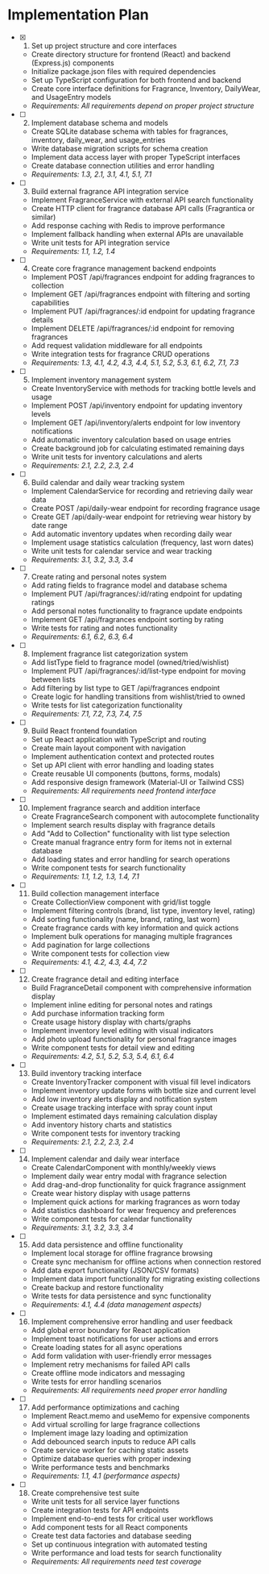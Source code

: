 # Implementation Plan

- [x] 1. Set up project structure and core interfaces
  - Create directory structure for frontend (React) and backend (Express.js) components
  - Initialize package.json files with required dependencies
  - Set up TypeScript configuration for both frontend and backend
  - Create core interface definitions for Fragrance, Inventory, DailyWear, and UsageEntry models
  - _Requirements: All requirements depend on proper project structure_

- [ ] 2. Implement database schema and models
  - Create SQLite database schema with tables for fragrances, inventory, daily_wear, and usage_entries
  - Write database migration scripts for schema creation
  - Implement data access layer with proper TypeScript interfaces
  - Create database connection utilities and error handling
  - _Requirements: 1.3, 2.1, 3.1, 4.1, 5.1, 7.1_

- [ ] 3. Build external fragrance API integration service
  - Implement FragranceService with external API search functionality
  - Create HTTP client for fragrance database API calls (Fragrantica or similar)
  - Add response caching with Redis to improve performance
  - Implement fallback handling when external APIs are unavailable
  - Write unit tests for API integration service
  - _Requirements: 1.1, 1.2, 1.4_

- [ ] 4. Create core fragrance management backend endpoints
  - Implement POST /api/fragrances endpoint for adding fragrances to collection
  - Implement GET /api/fragrances endpoint with filtering and sorting capabilities
  - Implement PUT /api/fragrances/:id endpoint for updating fragrance details
  - Implement DELETE /api/fragrances/:id endpoint for removing fragrances
  - Add request validation middleware for all endpoints
  - Write integration tests for fragrance CRUD operations
  - _Requirements: 1.3, 4.1, 4.2, 4.3, 4.4, 5.1, 5.2, 5.3, 6.1, 6.2, 7.1, 7.3_

- [ ] 5. Implement inventory management system
  - Create InventoryService with methods for tracking bottle levels and usage
  - Implement POST /api/inventory endpoint for updating inventory levels
  - Implement GET /api/inventory/alerts endpoint for low inventory notifications
  - Add automatic inventory calculation based on usage entries
  - Create background job for calculating estimated remaining days
  - Write unit tests for inventory calculations and alerts
  - _Requirements: 2.1, 2.2, 2.3, 2.4_

- [ ] 6. Build calendar and daily wear tracking system
  - Implement CalendarService for recording and retrieving daily wear data
  - Create POST /api/daily-wear endpoint for recording fragrance usage
  - Create GET /api/daily-wear endpoint for retrieving wear history by date range
  - Add automatic inventory updates when recording daily wear
  - Implement usage statistics calculation (frequency, last worn dates)
  - Write unit tests for calendar service and wear tracking
  - _Requirements: 3.1, 3.2, 3.3, 3.4_

- [ ] 7. Create rating and personal notes system
  - Add rating fields to fragrance model and database schema
  - Implement PUT /api/fragrances/:id/rating endpoint for updating ratings
  - Add personal notes functionality to fragrance update endpoints
  - Implement GET /api/fragrances endpoint sorting by rating
  - Write tests for rating and notes functionality
  - _Requirements: 6.1, 6.2, 6.3, 6.4_

- [ ] 8. Implement fragrance list categorization system
  - Add listType field to fragrance model (owned/tried/wishlist)
  - Implement PUT /api/fragrances/:id/list-type endpoint for moving between lists
  - Add filtering by list type to GET /api/fragrances endpoint
  - Create logic for handling transitions from wishlist/tried to owned
  - Write tests for list categorization functionality
  - _Requirements: 7.1, 7.2, 7.3, 7.4, 7.5_

- [ ] 9. Build React frontend foundation
  - Set up React application with TypeScript and routing
  - Create main layout component with navigation
  - Implement authentication context and protected routes
  - Set up API client with error handling and loading states
  - Create reusable UI components (buttons, forms, modals)
  - Add responsive design framework (Material-UI or Tailwind CSS)
  - _Requirements: All requirements need frontend interface_

- [ ] 10. Implement fragrance search and addition interface
  - Create FragranceSearch component with autocomplete functionality
  - Implement search results display with fragrance details
  - Add "Add to Collection" functionality with list type selection
  - Create manual fragrance entry form for items not in external database
  - Add loading states and error handling for search operations
  - Write component tests for search functionality
  - _Requirements: 1.1, 1.2, 1.3, 1.4, 7.1_

- [ ] 11. Build collection management interface
  - Create CollectionView component with grid/list toggle
  - Implement filtering controls (brand, list type, inventory level, rating)
  - Add sorting functionality (name, brand, rating, last worn)
  - Create fragrance cards with key information and quick actions
  - Implement bulk operations for managing multiple fragrances
  - Add pagination for large collections
  - Write component tests for collection view
  - _Requirements: 4.1, 4.2, 4.3, 4.4, 7.2_

- [ ] 12. Create fragrance detail and editing interface
  - Build FragranceDetail component with comprehensive information display
  - Implement inline editing for personal notes and ratings
  - Add purchase information tracking form
  - Create usage history display with charts/graphs
  - Implement inventory level editing with visual indicators
  - Add photo upload functionality for personal fragrance images
  - Write component tests for detail view and editing
  - _Requirements: 4.2, 5.1, 5.2, 5.3, 5.4, 6.1, 6.4_

- [ ] 13. Build inventory tracking interface
  - Create InventoryTracker component with visual fill level indicators
  - Implement inventory update forms with bottle size and current level
  - Add low inventory alerts display and notification system
  - Create usage tracking interface with spray count input
  - Implement estimated days remaining calculation display
  - Add inventory history charts and statistics
  - Write component tests for inventory tracking
  - _Requirements: 2.1, 2.2, 2.3, 2.4_

- [ ] 14. Implement calendar and daily wear interface
  - Create CalendarComponent with monthly/weekly views
  - Implement daily wear entry modal with fragrance selection
  - Add drag-and-drop functionality for quick fragrance assignment
  - Create wear history display with usage patterns
  - Implement quick actions for marking fragrances as worn today
  - Add statistics dashboard for wear frequency and preferences
  - Write component tests for calendar functionality
  - _Requirements: 3.1, 3.2, 3.3, 3.4_

- [ ] 15. Add data persistence and offline functionality
  - Implement local storage for offline fragrance browsing
  - Create sync mechanism for offline actions when connection restored
  - Add data export functionality (JSON/CSV formats)
  - Implement data import functionality for migrating existing collections
  - Create backup and restore functionality
  - Write tests for data persistence and sync functionality
  - _Requirements: 4.1, 4.4 (data management aspects)_

- [ ] 16. Implement comprehensive error handling and user feedback
  - Add global error boundary for React application
  - Implement toast notifications for user actions and errors
  - Create loading states for all async operations
  - Add form validation with user-friendly error messages
  - Implement retry mechanisms for failed API calls
  - Create offline mode indicators and messaging
  - Write tests for error handling scenarios
  - _Requirements: All requirements need proper error handling_

- [ ] 17. Add performance optimizations and caching
  - Implement React.memo and useMemo for expensive components
  - Add virtual scrolling for large fragrance collections
  - Implement image lazy loading and optimization
  - Add debounced search inputs to reduce API calls
  - Create service worker for caching static assets
  - Optimize database queries with proper indexing
  - Write performance tests and benchmarks
  - _Requirements: 1.1, 4.1 (performance aspects)_

- [ ] 18. Create comprehensive test suite
  - Write unit tests for all service layer functions
  - Create integration tests for API endpoints
  - Implement end-to-end tests for critical user workflows
  - Add component tests for all React components
  - Create test data factories and database seeding
  - Set up continuous integration with automated testing
  - Write performance and load tests for search functionality
  - _Requirements: All requirements need test coverage_